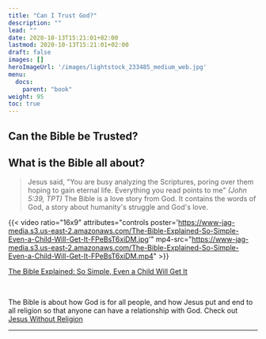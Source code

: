 ```yaml
---
title: "Can I Trust God?"
description: ""
lead: ""
date: 2020-10-13T15:21:01+02:00
lastmod: 2020-10-13T15:21:01+02:00
draft: false
images: []
heroImageUrl: '/images/lightstock_233485_medium_web.jpg'
menu:
  docs:
    parent: "book"
weight: 95
toc: true
---
```



## Can the Bible be Trusted?

## What is the Bible all about?

> Jesus said, "You are busy analyzing the Scriptures, poring over them hoping to gain eternal life. Everything you read points to me" *(John 5:39, TPT)* The Bible is a love story from God. It contains the words of God, a story about humanity's struggle and God's love.

{{< video ratio="16x9" attributes="controls poster='https://www-jag-media.s3.us-east-2.amazonaws.com/The-Bible-Explained-So-Simple-Even-a-Child-Will-Get-It-FPeBsT6xiDM.jpg'" mp4-src="https://www-jag-media.s3.us-east-2.amazonaws.com/The-Bible-Explained-So-Simple-Even-a-Child-Will-Get-It-FPeBsT6xiDM.mp4" >}}

<a href="https://www.youtube.com/watch?v=FPeBsT6xiDM">The Bible Explained: So Simple, Even a Child Will Get It</a>

<br/>

The Bible is about how God is for all people, and how Jesus put and end to all religion so that anyone can have a relationship with God. Check out [Jesus Without Religion](https://jesuswithoutreligion.com/)


----

